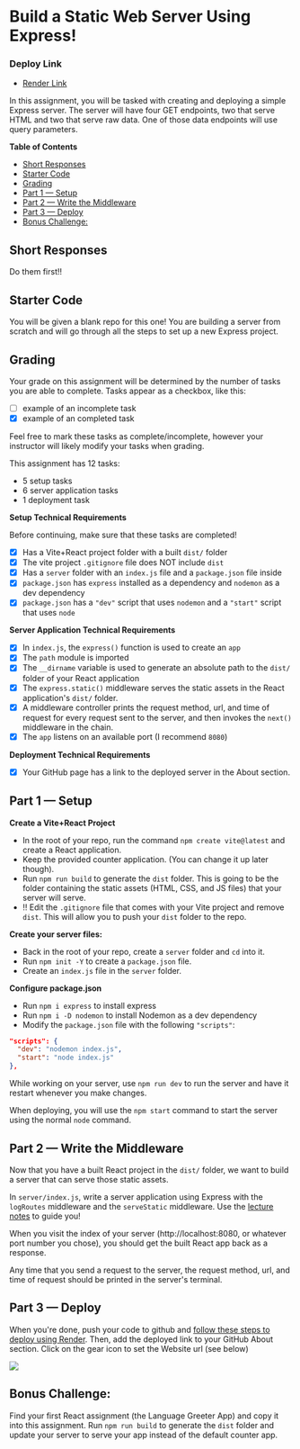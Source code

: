 # Build a Static Web Server Using Express!

### Deploy Link
- [Render Link](https://eight-0-1-assignment-linqingz.onrender.com)

In this assignment, you will be tasked with creating and deploying a simple Express server. The server will have four GET endpoints, two that serve HTML and two that serve raw data. One of those data endpoints will use query parameters.

**Table of Contents**
- [Short Responses](#short-responses)
- [Starter Code](#starter-code)
- [Grading](#grading)
- [Part 1 — Setup](#part-1--setup)
- [Part 2 — Write the Middleware](#part-2--write-the-middleware)
- [Part 3 — Deploy](#part-3--deploy)
- [Bonus Challenge:](#bonus-challenge)

## Short Responses

Do them first!!

## Starter Code

You will be given a blank repo for this one! You are building a server from scratch and will go through all the steps to set up a new Express project.

## Grading

Your grade on this assignment will be determined by the number of tasks you are able to complete. Tasks appear as a checkbox, like this:

- [ ] example of an incomplete task
- [x] example of an completed task

Feel free to mark these tasks as complete/incomplete, however your instructor will likely modify your tasks when grading.

This assignment has 12 tasks:
- 5 setup tasks
- 6 server application tasks
- 1 deployment task

**Setup Technical Requirements**

Before continuing, make sure that these tasks are completed!

- [x] Has a Vite+React project folder with a built `dist/` folder
- [x] The vite project `.gitignore` file does NOT include `dist`
- [x] Has a `server` folder with an `index.js` file and a `package.json` file inside
- [x] `package.json` has `express` installed as a dependency and `nodemon` as a dev dependency
- [x] `package.json` has a `"dev"` script that uses `nodemon` and a `"start"` script that uses `node`

**Server Application Technical Requirements**

- [x] In `index.js`, the `express()` function is used to create an `app`
- [x] The `path` module is imported
- [x] The `__dirname` variable is used to generate an absolute path to the `dist/` folder of your React application
- [x] The `express.static()` middleware serves the static assets in the React application's `dist/` folder.
- [x] A middleware controller prints the request method, url, and time of request for every request sent to the server, and then invokes the `next()` middleware in the chain.
- [x] The `app` listens on an available port (I recommend `8080`)

**Deployment Technical Requirements**

- [x] Your GitHub page has a link to the deployed server in the About section. 

## Part 1 — Setup

**Create a Vite+React Project**
* In the root of your repo, run the command `npm create vite@latest` and create a React application. 
* Keep the provided counter application. (You can change it up later though).
* Run `npm run build` to generate the `dist` folder. This is going to be the folder containing the static assets (HTML, CSS, and JS files) that your server will serve.
* ‼️ Edit the `.gitignore` file that comes with your Vite project and remove `dist`. This will allow you to push your `dist` folder to the repo.

**Create your server files:**
* Back in the root of your repo, create a `server` folder and `cd` into it.
* Run `npm init -Y` to create a `package.json` file.
* Create an `index.js` file in the `server` folder.

**Configure package.json**
* Run `npm i express` to install express
* Run `npm i -D nodemon` to install Nodemon as a dev dependency
* Modify the `package.json` file with the following `"scripts"`:

```json
"scripts": {
  "dev": "nodemon index.js",
  "start": "node index.js"
},
```

While working on your server, use `npm run dev` to run the server and have it restart whenever you make changes.

When deploying, you will use the `npm start` command to start the server using the normal `node` command.

## Part 2 — Write the Middleware

Now that you have a built React project in the `dist/` folder, we want to build a server that can serve those static assets.

In `server/index.js`, write a server application using Express with the `logRoutes` middleware and the `serveStatic` middleware. Use the [lecture notes](https://github.com/The-Marcy-Lab-School/8-0-1-express-middleware) to guide you!

When you visit the index of your server (http://localhost:8080, or whatever port number you chose), you should get the built React app back as a response. 

Any time that you send a request to the server, the request method, url, and time of request should be printed in the server's terminal.

## Part 3 — Deploy

When you're done, push your code to github and [follow these steps to deploy using Render](https://github.com/The-Marcy-Lab-School/render-deployment-instructions). Then, add the deployed link to your GitHub About section. Click on the gear icon to set the Website url (see below)

![](./images/deployed-github.png)


## Bonus Challenge: 

Find your first React assignment (the Language Greeter App) and copy it into this assignment. Run `npm run build` to generate the `dist` folder and update your server to serve your app instead of the default counter app.
